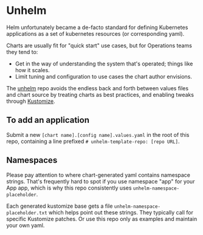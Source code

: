 # Unhelm

Helm unfortunately became a de-facto standard for defining Kubernetes applications
as a set of kubernetes resources (or corresponding yaml).

Charts are usually fit for "quick start" use cases, but for Operations teams they tend to:

- Get in the way of understanding the system that's operated; things like how it scales.
- Limit tuning and configuration to use cases the chart author envisions.

The [unhelm](https://github.com/Yolean/unhelm/) repo avoids the endless back and forth between values files and chart source by treating charts as best practices, and enabling tweaks through [Kustomize](https://kustomize.io/).

## To add an application

Submit a new `[chart name].[config name].values.yaml` in the root of this repo,
containing a line prefixed `# unhelm-template-repo: [repo URL]`.

## Namespaces

Please pay attention to where chart-generated yaml contains namespace strings.
That's frequently hard to spot if you use namespace "app" for your App app,
which is why this repo consistently uses `unhelm-namespace-placeholder`.

Each generated kustomize base gets a file `unhelm-namespace-placeholder.txt`
which helps point out these strings.
They typically call for specific Kustomize patches.
Or use this repo only as examples and maintain your own yaml.
